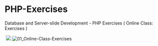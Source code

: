 # PHP-Exercises
Database and Server-slide Development - PHP Exercises ( Online Class: Exercises )

![]()
<img src = “01_Online-Class-Exercises.png” width = _ height =_>
![01_Online-Class-Exercises](https://user-images.githubusercontent.com/83961724/129501683-e7d92ea5-2a0e-44c7-967b-ea4df681f896.png)
